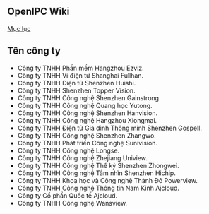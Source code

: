 ## OpenIPC Wiki
[Mục lục](../README.md)

## Tên công ty

- Công ty TNHH Phần mềm Hangzhou Ezviz.
- Công ty TNHH Vi điện tử Shanghai Fullhan.
- Công ty TNHH Điện tử Shenzhen Huishi.
- Công ty TNHH Shenzhen Topper Vision.
- Công ty TNHH Công nghệ Shenzhen Gainstrong.
- Công ty TNHH Công nghệ Quang học Yutong.
- Công ty TNHH Công nghệ Shenzhen Hanvision.
- Công ty TNHH Công nghệ Hangzhou Xiongmai.
- Công ty TNHH Điện tử Gia đình Thông minh Shenzhen Gospell.
- Công ty TNHH Công nghệ Shenzhen Zhangwo.
- Công ty TNHH Phát triển Công nghệ Sunivision.
- Công ty TNHH Công nghệ Longse.
- Công ty TNHH Công nghệ Zhejiang Uniview.
- Công ty TNHH Công nghệ Thế kỷ Shenzhen Zhongwei.
- Công ty TNHH Công nghệ Tầm nhìn Shenzhen Hichip.
- Công ty TNHH Khoa học và Công nghệ Thành Đô Powerview.
- Công ty TNHH Công nghệ Thông tin Nam Kinh Ajcloud.
- Công ty Cổ phần Quốc tế Ajcloud.
- Công ty TNHH Công nghệ Wansview.
